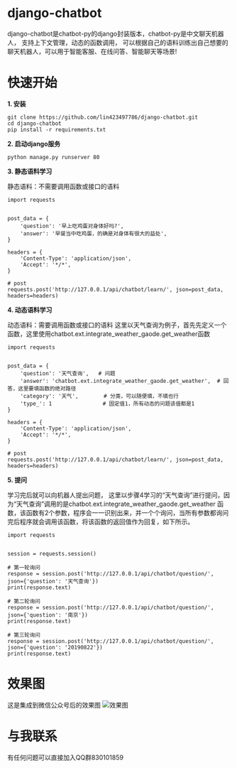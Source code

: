 # django-chatbot
django-chatbot是chatbot-py的django封装版本，chatbot-py是中文聊天机器人， 支持上下文管理，动态的函数调用，
可以根据自己的语料训练出自己想要的聊天机器人，可以用于智能客服、在线问答、智能聊天等场景!

# 快速开始
**1. 安装**
```
git clone https://github.com/lin423497786/django-chatbot.git
cd django-chatbot
pip install -r requirements.txt
```

**2. 启动django服务**
```
python manage.py runserver 80
```

**3. 静态语料学习**

静态语料：不需要调用函数或接口的语料
```
import requests


post_data = {
    'question': '早上吃鸡蛋对身体好吗?',
    'answer': '早餐当中吃鸡蛋，的确是对身体有很大的益处',
}

headers = {
    'Content-Type': 'application/json',
    'Accept': '*/*',
}

# post
requests.post('http://127.0.0.1/api/chatbot/learn/', json=post_data, headers=headers)
```

**4. 动态语料学习**

动态语料：需要调用函数或接口的语料
这里以天气查询为例子，首先先定义一个函数，这里使用chatbot.ext.integrate_weather_gaode.get_weather函数
```
import requests


post_data = {
    'question': '天气查询',   # 问题
    'answer': 'chatbot.ext.integrate_weather_gaode.get_weather',  # 回答，这里要填函数的绝对路径
    'category': '天气',        # 分类，可以随便填，不填也行
    'type_': 1                # 固定值1，所有动态的问题该值都是1
}

headers = {
    'Content-Type': 'application/json',
    'Accept': '*/*',
}

# post
requests.post('http://127.0.0.1/api/chatbot/learn/', json=post_data, headers=headers)
```
**5. 提问**

学习完后就可以向机器人提出问题， 这里以步骤4学习的“天气查询”进行提问，因为“天气查询”调用的是chatbot.ext.integrate_weather_gaode.get_weather
函数，该函数有2个参数，程序会一一识别出来，并一个个询问，当所有参数都询问完后程序就会调用该函数，将该函数的返回值作为回复，如下所示。
```
import requests


session = requests.session()

# 第一轮询问
response = session.post('http://127.0.0.1/api/chatbot/question/', json={'question': '天气查询'})
print(response.text)

# 第二轮询问
response = session.post('http://127.0.0.1/api/chatbot/question/', json={'question': '南京'})
print(response.text)

# 第三轮询问
response = session.post('http://127.0.0.1/api/chatbot/question/', json={'question': '20190822'})
print(response.text)
```

# 效果图
这是集成到微信公众号后的效果图
![效果图](https://github.com/lin423497786/django-chatbot/blob/master/result.jpg)

# 与我联系
有任何问题可以直接加入QQ群830101859